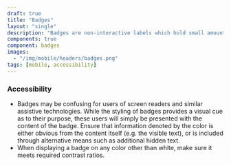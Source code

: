 ```yaml
---
draft: true
title: "Badges"
layout: "single"
description: "Badges are non-interactive labels which hold small amounts of information."
components: true
component: badges
images:
  - "/img/mobile/headers/badges.png"
tags: [mobile, accessibility]
---
```

### Accessibility

- Badges may be confusing for users of screen readers and similar assistive technologies. While the styling of badges provides a visual cue as to their purpose, these users will simply be presented with the content of the badge. Ensure that information denoted by the color is either obvious from the content itself (e.g. the visible text), or is included through alternative means such as additional hidden text.
- When displaying a badge on any color other than white, make sure it meets required contrast ratios.
